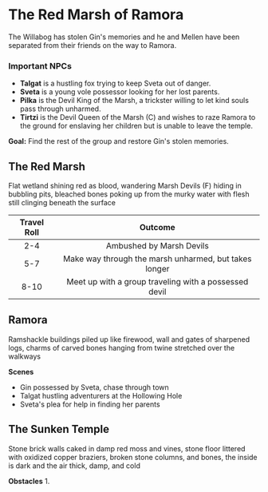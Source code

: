 # The Red Marsh of Ramora
The Willabog has stolen Gin's memories and he and Mellen have been separated from their friends on the way to Ramora.

### Important NPCs
* **Talgat** is a hustling fox trying to keep Sveta out of danger.
* **Sveta** is a young vole possessor looking for her lost parents.
* **Pilka** is the Devil King of the Marsh, a trickster willing to let kind souls pass through unharmed.
* **Tirtzi** is the Devil Queen of the Marsh (C) and wishes to raze Ramora to the ground for enslaving her children but is unable to leave the temple.

**Goal:** Find the rest of the group and restore Gin's stolen memories.

## The Red Marsh
Flat wetland shining red as blood, wandering Marsh Devils (F) hiding in bubbling pits, bleached bones poking up from the murky water with flesh still clinging beneath the surface

| Travel Roll | Outcome |
|:---:|:---:|
| 2-4 | Ambushed by Marsh Devils |
| 5-7 | Make way through the marsh unharmed, but takes longer |
| 8-10 | Meet up with a group traveling with a possessed devil |

## Ramora
Ramshackle buildings piled up like firewood, wall and gates of sharpened logs, charms of carved bones hanging from twine stretched over the walkways

**Scenes**
- Gin possessed by Sveta, chase through town
- Talgat hustling adventurers at the Hollowing Hole
- Sveta's plea for help in finding her parents

## The Sunken Temple
Stone brick walls caked in damp red moss and vines, stone floor littered with oxidized copper braziers, broken stone columns, and bones, the inside is dark and the air thick, damp, and cold

**Obstacles**
1. 
